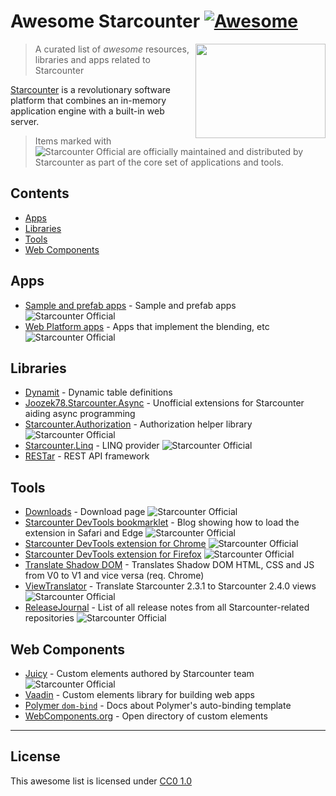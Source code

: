 # Awesome Starcounter [![Awesome](https://awesome.re/badge.svg)](https://awesome.re)

<a href="https://www.starcounter.io"><img src="https://cdn.rawgit.com/starcounter/awesome-starcounter/master/images/starcounter-logo.png" height="151" width="208" align="right"></a>

> A curated list of _awesome_ resources, libraries and apps related to Starcounter

[Starcounter](http://starcounter.io/) is a revolutionary software platform that combines an in-memory application engine with a built-in web server.

> Items marked with ![Starcounter Official][Starcounter Official] are officially maintained and distributed by Starcounter as part of the core set of applications and tools.

## Contents

- [Apps](#apps)
- [Libraries](#libraries)
- [Tools](#tools)
- [Web Components](#web-components)

## Apps

- [Sample and prefab apps](https://github.com/StarcounterApps) - Sample and prefab apps ![Starcounter Official][Starcounter Official]
- [Web Platform apps](https://github.com/search?utf8=%E2%9C%93&q=topic%3Aweb-platform-team+topic%3Aapp+org%3AStarcounter+fork%3Atrue&type=) - Apps that implement the blending, etc ![Starcounter Official][Starcounter Official]

## Libraries

- [Dynamit](https://www.nuget.org/packages/Dynamit/) - Dynamic table definitions
- [Joozek78.Starcounter.Async](https://www.nuget.org/packages/Joozek78.Starcounter.Async/) - Unofficial extensions for Starcounter aiding async programming
- [Starcounter.Authorization](https://www.nuget.org/packages/Starcounter.Authorization/) - Authorization helper library ![Starcounter Official][Starcounter Official]
- [Starcounter.Linq](https://www.nuget.org/packages/Starcounter.Linq/) - LINQ provider ![Starcounter Official][Starcounter Official]
- [RESTar](https://www.nuget.org/packages/RESTar/) - REST API framework

## Tools

- [Downloads](http://downloads.starcounter.com/) - Download page ![Starcounter Official][Starcounter Official]
- [Starcounter DevTools bookmarklet](https://starcounter.io/starcounter-devtools-extension/) - Blog showing how to load the extension in Safari and Edge ![Starcounter Official][Starcounter Official]
- [Starcounter DevTools extension for Chrome](https://chrome.google.com/webstore/detail/starcounter-devtools/mpchkilmmalfopikamgellgdgoidhmnh) ![Starcounter Official][Starcounter Official] 
- [Starcounter DevTools extension for Firefox](https://addons.mozilla.org/en-US/firefox/addon/starcounter-devtools/) ![Starcounter Official][Starcounter Official]
- [Translate Shadow DOM](https://tomalec.github.io/Translate-ShadowDOM/) - Translates Shadow DOM HTML, CSS and JS from V0 to V1 and vice versa (req. Chrome)
- [ViewTranslator](https://github.com/Starcounter/ViewTranslator) - Translate Starcounter 2.3.1 to Starcounter 2.4.0 views ![Starcounter Official][Starcounter Official]
- [ReleaseJournal](https://github.com/Starcounter/ReleaseJournal) - List of all release notes from all Starcounter-related repositories ![Starcounter Official][Starcounter Official]

## Web Components

- [Juicy](https://github.com/Juicy) - Custom elements authored by Starcounter team ![Starcounter Official][Starcounter Official]
- [Vaadin](https://vaadin.com/elements) - Custom elements library for building web apps
- [Polymer `dom-bind`](https://www.polymer-project.org/1.0/docs/devguide/templates) - Docs about Polymer's auto-binding template
- [WebComponents.org](https://www.webcomponents.org/) - Open directory of custom elements

[Starcounter Official]: https://cdn.rawgit.com/starcounter/awesome-starcounter/master/images/starcounter-official-small.svg

---- 

## License

This awesome list is licensed under [CC0 1.0](https://creativecommons.org/publicdomain/zero/1.0/)
